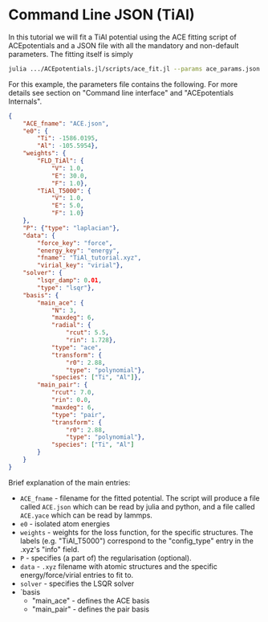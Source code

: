 # Command Line JSON (TiAl)

In this tutorial we will fit a TiAl potential using the ACE fitting script of ACEpotentials and a JSON file with all the mandatory and non-default parameters. The fitting itself is simply

```bash
julia .../ACEpotentials.jl/scripts/ace_fit.jl --params ace_params.json
```

For this example, the parameters file contains the following. For more details see section on "Command line interface" and "ACEpotentials Internals". 

```json
{
    "ACE_fname": "ACE.json",
    "e0": {
        "Ti": -1586.0195,
        "Al": -105.5954},
    "weights": {
        "FLD_TiAl": {
            "V": 1.0,
            "E": 30.0,
            "F": 1.0},
        "TiAl_T5000": {
            "V": 1.0,
            "E": 5.0,
            "F": 1.0}
    },
    "P": {"type": "laplacian"},
    "data": {
        "force_key": "force",
        "energy_key": "energy",
        "fname": "TiAl_tutorial.xyz",
        "virial_key": "virial"},
    "solver": {
        "lsqr_damp": 0.01,
        "type": "lsqr"},
    "basis": {
        "main_ace": {
            "N": 3,
            "maxdeg": 6,
            "radial": {
                "rcut": 5.5,
                "rin": 1.728},
            "type": "ace",
            "transform": {
                "r0": 2.88,
                "type": "polynomial"},
            "species": ["Ti", "Al"]},
        "main_pair": {
            "rcut": 7.0,
            "rin": 0.0,
            "maxdeg": 6,
            "type": "pair",
            "transform": {
                "r0": 2.88,
                "type": "polynomial"},
            "species": ["Ti", "Al"]
        }
    }
}
```

Brief explanation of the main entries:

* `ACE_fname` - filename for the fitted potential. The script will produce a file called `ACE.json` which can be read by julia and python, and a file called `ACE.yace` which can be read by lammps. 
* `e0` - isolated atom energies
* `weights` - weights for the loss function, for the specific structures. The labels (e.g. "TiAl_T5000") correspond to the "config_type" entry in the .xyz's "info" field. 
* `P` - specifies (a part of) the regularisation (optional).  
* `data` - `.xyz` filename with atomic structures and the specific energy/force/virial entries to fit to. 
* `solver` - specifies the LSQR solver
* `basis 
   - "main_ace" - defines the ACE basis
   - "main_pair" - defines the pair basis